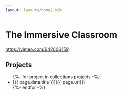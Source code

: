 ```yaml
---
layout: layouts/home2.njk
---
```



# The Immersive Classroom

https://vimeo.com/642006159

## Projects
<ul>
{%- for project in collections.projects -%}
  <li>[{{ page.data.title }}]({{ page.url}})</li>
{%- endfor -%}
</ul>

